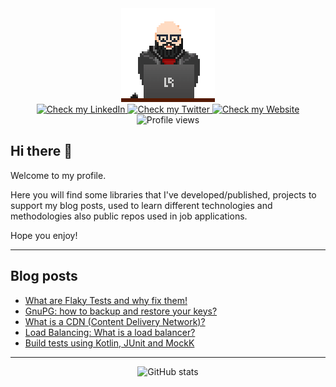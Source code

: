 <div id="header" align="center">
  <img src="avatar-pixel.gif" width="150px" alt="it's me!"/>
</div>
<div id="badges" align="center">
  <a href="https://www.linkedin.com/in/rapatao">
    <img src="https://img.shields.io/badge/LinkedIn-blue?style=for-the-badge&logo=linkedin&logoColor=white" alt="Check my LinkedIn"/>
  </a>
  <a href="https://twitter.com/rapatao">
    <img src="https://img.shields.io/badge/Twitter-blue?style=for-the-badge&logo=twitter&logoColor=white" alt="Check my Twitter"/>
  </a>
  <a href="https://www.rapatao.com">
    <img src="https://img.shields.io/badge/Website-gray?style=for-the-badge&logo=hugo&logoColor=white" alt="Check my Website"/>
  </a>
</div>
<div id="badges-second" align="center">
  <img src="https://komarev.com/ghpvc/?username=rapatao&style=flat-square&color=blue" alt="Profile views"/>
</div>

## Hi there 👋

Welcome to my profile. 

Here you will find some libraries that I've developed/published, projects to support my blog posts, used to learn different technologies and methodologies also public repos used in job applications.

Hope you enjoy!

---

## Blog posts
<!-- BLOG-POST-LIST:START -->
- [What are Flaky Tests and why fix them!](https://www.rapatao.com/pt/posts/2022-08/what-are-flaky-tests-and-why-fix-them/)
- [GnuPG: how to backup and restore your keys?](https://www.rapatao.com/posts/2022-07/gnupg-how-to-backup-and-restore-your-keys/)
- [What is a CDN &lpar;Content Delivery Network&rpar;?](https://www.rapatao.com/posts/2022-04/what-is-a-cdn-cdn-content-delivery-network/)
- [Load Balancing: What is a load balancer?](https://www.rapatao.com/posts/2022-02/load-balancing-what-is-a-load-balancer/)
- [Build tests using Kotlin, JUnit and MockK](https://www.rapatao.com/posts/2022-01/build-tests-using-kotlin-junit-mockk/)
<!-- BLOG-POST-LIST:END -->

---

<div id="stats" align="center">
  <img src="https://github-readme-stats.vercel.app/api?username=rapatao&hide=contribs&count_private=true&show_icons=true&theme=nord" alt="GitHub stats"/>
</div>
